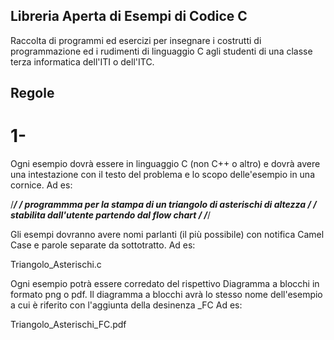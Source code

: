 ## Libreria Aperta di Esempi di Codice C
Raccolta di programmi ed esercizi per insegnare i costrutti di programmazione
ed i rudimenti di linguaggio C agli studenti di una classe terza informatica
dell'ITI o dell'ITC.

## Regole

# 1-
Ogni esempio dovrà essere in linguaggio C (non C++ o altro) e dovrà avere una
intestazione con il testo del problema e lo scopo delle'esempio in una cornice.
Ad es:

/****************************************************************************/
/*   programmma per la stampa di un triangolo di asterischi di altezza      */
/*    stabilita dall'utente partendo dal flow chart                         */
/****************************************************************************/

Gli esempi dovranno avere nomi parlanti (il più possibile) con notifica Camel 
Case e parole separate da sottotratto.
Ad es:

Triangolo_Asterischi.c

Ogni esempio potrà essere corredato del rispettivo Diagramma a blocchi in formato
png o pdf. Il diagramma a blocchi avrà lo stesso nome dell'esempio a cui è 
riferito con l'aggiunta della desinenza _FC
Ad es:

Triangolo_Asterischi_FC.pdf


